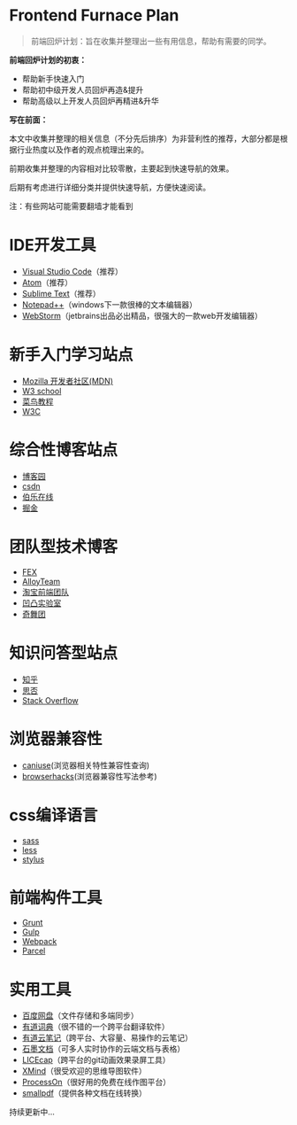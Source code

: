 # Frontend Furnace Plan
> 前端回炉计划：旨在收集并整理出一些有用信息，帮助有需要的同学。

**前端回炉计划的初衷：**

- 帮助新手快速入门
- 帮助初中级开发人员回炉再造&提升
- 帮助高级以上开发人员回炉再精进&升华

**写在前面：**

本文中收集并整理的相关信息（不分先后排序）为非营利性的推荐，大部分都是根据行业热度以及作者的观点梳理出来的。

前期收集并整理的内容相对比较零散，主要起到快速导航的效果。

后期有考虑进行详细分类并提供快速导航，方便快速阅读。

注：有些网站可能需要翻墙才能看到

# IDE开发工具

- [Visual Studio Code](https://code.visualstudio.com/)（推荐）
- [Atom](https://atom.io/)（推荐）
- [Sublime Text](https://www.sublimetext.com/)（推荐）
- [Notepad++](https://notepad-plus-plus.org/)（windows下一款很棒的文本编辑器）
- [WebStorm](http://www.jetbrains.com/webstorm/)（jetbrains出品必出精品，很强大的一款web开发编辑器）

# 新手入门学习站点

- [Mozilla 开发者社区(MDN)](https://developer.mozilla.org/zh-CN/)
- [W3 school](http://www.w3school.com.cn/)
- [菜鸟教程](http://www.runoob.com/)
- [W3C](https://www.w3.org/standards/)

# 综合性博客站点

- [博客园](https://www.cnblogs.com/)
- [csdn](https://www.csdn.net/)
- [伯乐在线](http://www.jobbole.com/)
- [掘金](https://juejin.im/)

# 团队型技术博客

- [FEX](http://fex.baidu.com/)
- [AlloyTeam](http://www.alloyteam.com/)
- [淘宝前端团队](http://taobaofed.org/)
- [凹凸实验室](https://aotu.io/)
- [奇舞团](https://75team.com/)

# 知识问答型站点

- [知乎](https://www.zhihu.com/)
- [思否](https://segmentfault.com/)
- [Stack Overflow](https://stackoverflow.com/)


# 浏览器兼容性

- [caniuse](https://caniuse.com/)(浏览器相关特性兼容性查询)
- [browserhacks](http://browserhacks.com/)(浏览器兼容性写法参考)

# css编译语言

- [sass](http://sass-lang.com/)
- [less](http://lesscss.org/)
- [stylus](http://stylus-lang.com/)

# 前端构件工具

- [Grunt](https://gruntjs.com/)
- [Gulp](https://gulpjs.com/)
- [Webpack](https://webpack.js.org/)
- [Parcel](https://parceljs.org/)

# 实用工具

- [百度网盘](https://pan.baidu.com/)（文件存储和多端同步）
- [有道词典](http://cidian.youdao.com/)（很不错的一个跨平台翻译软件）
- [有道云笔记](http://note.youdao.com/)（跨平台、大容量、易操作的云笔记）
- [石墨文档](https://shimo.im/)（可多人实时协作的云端文档与表格）
- [LICEcap](https://www.cockos.com/licecap/)（跨平台的git动画效果录屏工具）
- [XMind](https://www.xmind.cn/)（很受欢迎的思维导图软件）
- [ProcessOn](https://www.processon.com/)（很好用的免费在线作图平台）
- [smallpdf](https://smallpdf.com/)（提供各种文档在线转换）

持续更新中...
